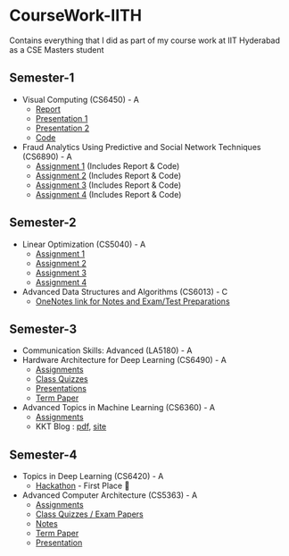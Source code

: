 # CourseWork-IITH
Contains everything that I did as part of my course work at IIT Hyderabad as a CSE Masters student

## Semester-1
- Visual Computing (CS6450) - A
  - [Report](https://github.com/rahulvigneswaran/CourseWork-IITH-2023-2025/blob/main/Semester%201/Visual%20Computing%20(CS6450)/Rahul_Vigneswaran_CS23MTECH02002_Visual_Computing_Final_Report.pdf)
  - [Presentation 1](https://github.com/rahulvigneswaran/CourseWork-IITH-2023-2025/blob/main/Semester%201/Visual%20Computing%20(CS6450)/Rahul_Vigneswaran_CS23MTECH02002_Visual_Computing_Presentation_1.pdf)
  - [Presentation 2](https://github.com/rahulvigneswaran/CourseWork-IITH-2023-2025/blob/main/Semester%201/Visual%20Computing%20(CS6450)/Rahul_Vigneswaran_CS23MTECH02002_Visual_Computing_Presentation_2.pdf)
  - [Code](https://github.com/rahulvigneswaran/CourseWork-IITH-2023-2025/tree/main/Semester%201/Visual%20Computing%20(CS6450)/Repro_and_Novelty_code)
- Fraud Analytics Using Predictive and Social Network Techniques (CS6890) - A
  - [Assignment 1](https://github.com/rahulvigneswaran/CourseWork-IITH-2023-2025/tree/main/Semester%201/Fraud%20Analytics%20Using%20Predictive%20and%20Social%20Network%20Techniques%20(CS6890)/Assignment%201) (Includes Report & Code)
  - [Assignment 2](https://github.com/rahulvigneswaran/CourseWork-IITH-2023-2025/tree/main/Semester%201/Fraud%20Analytics%20Using%20Predictive%20and%20Social%20Network%20Techniques%20(CS6890)/Assignment%202) (Includes Report & Code)
  - [Assignment 3](https://github.com/rahulvigneswaran/CourseWork-IITH-2023-2025/tree/main/Semester%201/Fraud%20Analytics%20Using%20Predictive%20and%20Social%20Network%20Techniques%20(CS6890)/Assigment%203) (Includes Report & Code)
  - [Assignment 4](https://github.com/rahulvigneswaran/CourseWork-IITH-2023-2025/tree/main/Semester%201/Fraud%20Analytics%20Using%20Predictive%20and%20Social%20Network%20Techniques%20(CS6890)/Assignment%204) (Includes Report & Code)

## Semester-2
- Linear Optimization (CS5040) - A
  - [Assignment 1](https://github.com/rahulvigneswaran/CourseWork-CSE-MS-IITH-2023-2025/tree/main/Semester%202/Linear%20Optimization%20(CS5040)/Assignment%201)
  - [Assignment 2](https://github.com/rahulvigneswaran/CourseWork-CSE-MS-IITH-2023-2025/tree/main/Semester%202/Linear%20Optimization%20(CS5040)/Assignment%202)
  - [Assignment 3](https://github.com/rahulvigneswaran/CourseWork-CSE-MS-IITH-2023-2025/tree/main/Semester%202/Linear%20Optimization%20(CS5040)/Assignment%203)
  - [Assignment 4](https://github.com/rahulvigneswaran/CourseWork-CSE-MS-IITH-2023-2025/tree/main/Semester%202/Linear%20Optimization%20(CS5040)/Assignment%204)
- Advanced Data Structures and Algorithms (CS6013) - C
  - [OneNotes link for Notes and Exam/Test Preparations](https://1drv.ms/u/s!AoLSntMXZD8PmykeRMnyAiBahoPU)

## Semester-3
- Communication Skills: Advanced (LA5180) - A
- Hardware Architecture for Deep Learning (CS6490) - A
  - [Assignments](https://github.com/rahulvigneswaran/CourseWork-CSE-MS-IITH-2023-2025/tree/main/Semester%203/Hardware%20Architecture%20for%20Deep%20Learning%20(CS6490)/Assignments)
  - [Class Quizzes](https://github.com/rahulvigneswaran/CourseWork-CSE-MS-IITH-2023-2025/tree/main/Semester%203/Hardware%20Architecture%20for%20Deep%20Learning%20(CS6490)/Class%20Quizzes)
  - [Presentations](https://github.com/rahulvigneswaran/CourseWork-CSE-MS-IITH-2023-2025/tree/main/Semester%203/Hardware%20Architecture%20for%20Deep%20Learning%20(CS6490)/Presentations)
  - [Term Paper](https://github.com/rahulvigneswaran/CourseWork-CSE-MS-IITH-2023-2025/blob/main/Semester%203/Hardware%20Architecture%20for%20Deep%20Learning%20(CS6490)/HADL_Term_paper.pdf)
- Advanced Topics in Machine Learning (CS6360) - A
  - [Assignments](https://github.com/rahulvigneswaran/CourseWork-CSE-MS-IITH-2023-2025/tree/main/Semester%203/Advanced%20Topics%20in%20Machine%20Learning%20(CS6360)/Assigments)
  - KKT Blog : [pdf](https://github.com/rahulvigneswaran/CourseWork-CSE-MS-IITH-2023-2025/blob/main/Semester%203/Advanced%20Topics%20in%20Machine%20Learning%20(CS6360)/Constrained%20optimization%20and%20KKT%20Conditions_Blog.pdf), [site](https://rahulvigneswaran.github.io/blog/2024/kkt/)

## Semester-4
- Topics in Deep Learning (CS6420) - A
  - [Hackathon](https://github.com/rahulvigneswaran/CourseWork-CSE-MS-IITH-2023-2025/blob/main/Semester%204/Topics%20in%20Deep%20Learning%20(CS6420)/TiDeL%20CS6420%20Hackathon.pdf) - First Place 🥇
- Advanced Computer Architecture (CS5363) - A
  - [Assignments](https://github.com/rahulvigneswaran/CourseWork-CSE-MS-IITH-2023-2025/tree/main/Semester%204/Advanced%20Computer%20Architecture%20(CS5363)/Assignment)
  - [Class Quizzes / Exam Papers](https://github.com/rahulvigneswaran/CourseWork-CSE-MS-IITH-2023-2025/tree/main/Semester%204/Advanced%20Computer%20Architecture%20(CS5363)/Question%20Papers)
  - [Notes](https://github.com/rahulvigneswaran/CourseWork-CSE-MS-IITH-2023-2025/tree/main/Semester%204/Advanced%20Computer%20Architecture%20(CS5363)/Notes)
  - [Term Paper](https://github.com/rahulvigneswaran/CourseWork-CSE-MS-IITH-2023-2025/blob/main/Semester%204/Advanced%20Computer%20Architecture%20(CS5363)/ACA_Term_Paper.pdf)
  - [Presentation](https://github.com/rahulvigneswaran/CourseWork-CSE-MS-IITH-2023-2025/blob/main/Semester%204/Advanced%20Computer%20Architecture%20(CS5363)/ACA_Final_Presentation.pdf)
